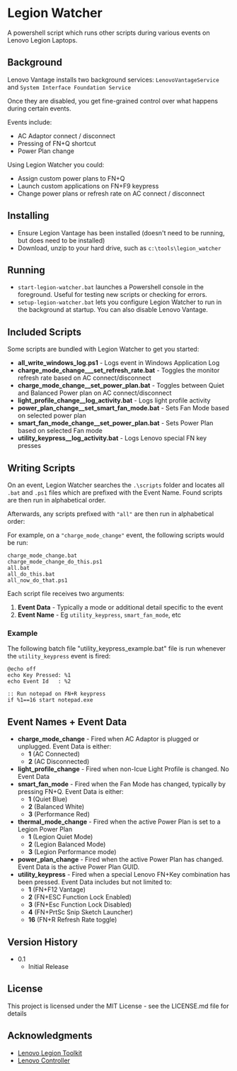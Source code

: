 # Legion Watcher

A powershell script which runs other scripts during various events on Lenovo Legion Laptops.

## Background

Lenovo Vantage installs two background services: `LenovoVantageService` and `System Interface Foundation Service`

Once they are disabled, you get fine-grained control over what happens during certain events.

Events include:

- AC Adaptor connect / disconnect
- Pressing of FN+Q shortcut
- Power Plan change

Using Legion Watcher you could:

- Assign custom power plans to FN+Q
- Launch custom applications on FN+F9 keypress
- Change power plans or refresh rate on AC connect / disconnect

## Installing

* Ensure Legion Vantage has been installed (doesn't need to be running, but does need to be installed)
* Download, unzip to your hard drive, such as `c:\tools\legion_watcher`

## Running

* `start-legion-watcher.bat` launches a Powershell console in the foreground. Useful for testing new scripts or checking for errors.
* `setup-legion-watcher.bat` lets you configure Legion Watcher to run in the background at startup. You can also disable Lenovo Vantage.

## Included Scripts

Some scripts are bundled with Legion Watcher to get you started:

* **all_write_windows_log.ps1** - Logs event in Windows Application Log
* **charge_mode_change___set_refresh_rate.bat** - Toggles the monitor refresh rate based on AC connect/disconnect
* **charge_mode_change__set_power_plan.bat** - Toggles between Quiet and Balanced Power plan on AC connect/disconnect
* **light_profile_change__log_activity.bat** - Logs light profile activity
* **power_plan_change__set_smart_fan_mode.bat** - Sets Fan Mode based on selected power plan
* **smart_fan_mode_change__set_power_plan.bat** - Sets Power Plan based on selected Fan mode
* **utility_keypress__log_activity.bat** - Logs Lenovo special FN key presses

## Writing Scripts

On an event, Legion Watcher searches the `.\scripts` folder and locates all `.bat` and `.ps1` files which are prefixed with the Event Name. Found scripts are then run in alphabetical order.

Afterwards, any scripts prefixed with `"all"` are then run in alphabetical order:

For example, on a `"charge_mode_change"` event, the following scripts would be run:
```
charge_mode_change.bat
charge_mode_change_do_this.ps1
all.bat
all_do_this.bat
all_now_do_that.ps1
```

Each script file receives two arguments:

1. **Event Data** - Typically a mode or additional detail specific to the event
2. **Event Name** - Eg `utility_keypress`, `smart_fan_mode`, etc

### Example

The following batch file "utility_keypress_example.bat" file is run whenever the `utility_keypress` event is fired:

```
@echo off
echo Key Pressed: %1
echo Event Id   : %2

:: Run notepad on FN+R keypress
if %1==16 start notepad.exe
```

## Event Names + Event Data
* **charge_mode_change** - Fired when AC Adaptor is plugged or unplugged. Event Data is either:
    * **1** (AC Connected)
    * **2** (AC Disconnected)
* **light_profile_change** - Fired when non-Icue Light Profile is changed. No Event Data
* **smart_fan_mode** - Fired when the Fan Mode has changed, typically by pressing FN+Q. Event Data is either:
    * **1** (Quiet Blue)
    * **2** (Balanced White)
    * **3** (Performance Red)
* **thermal_mode_change** - Fired when the active Power Plan is set to a Legion Power Plan
    * **1** (Legion Quiet Mode)
    * **2** (Legion Balanced Mode)
    * **3** (Legion Performance mode)
* **power_plan_change** - Fired when the active Power Plan has changed. Event Data is the active Power Plan GUID.
* **utility_keypress** - Fired when a special Lenovo FN+Key combination has been pressed. Event Data includes but not limited to:
    * **1** (FN+F12 Vantage)
    * **2** (FN+ESC Function Lock Enabled)
    * **3** (FN+Esc Function Lock Disabled)
    * **4** (FN+PrtSc Snip Sketch Launcher)
    * **16** (FN+R Refresh Rate toggle)


## Version History

* 0.1
    * Initial Release

## License

This project is licensed under the MIT License - see the LICENSE.md file for details

## Acknowledgments

* [Lenovo Legion Toolkit](https://github.com/BartoszCichecki/LenovoLegionToolkit)
* [Lenovo Controller](https://github.com/ViRb3/LenovoController)
